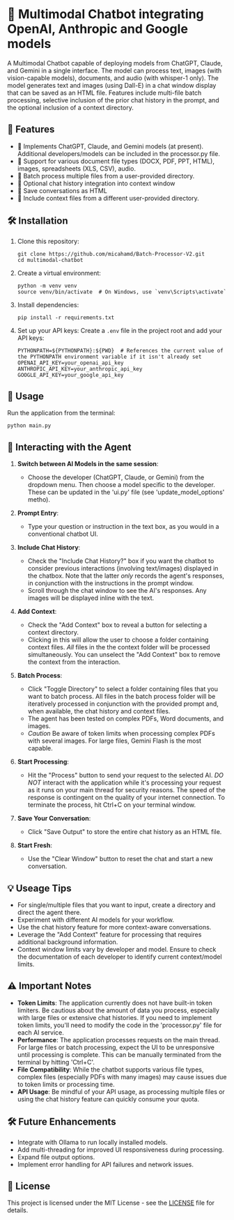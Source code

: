 # 🚀 Multimodal Chatbot integrating OpenAI, Anthropic and Google models

A Multimodal Chatbot capable of deploying models from ChatGPT, Claude, and Gemini in a single interface. The model can process text, images (with vision-capable models), documents, and audio (with whisper-1 only). The model generates text and images (using Dall-E) in a chat window display that can be saved as an HTML file. Features include multi-file batch processing, selective inclusion of the prior chat history in the prompt, and the optional inclusion of a context directory.   

## 🌟 Features

- 🤖 Implements ChatGPT, Claude, and Gemini models (at present). Additional developers/models can be included in the processor.py file. 
- 📄 Support for various document file types (DOCX, PDF, PPT, HTML), images, spreadsheets (XLS, CSV), audio.
- 📁 Batch process multiple files from a user-provided directory.
- 💬 Optional chat history integration into context window
- 💾 Save conversations as HTML
- 🧠 Include context files from a different user-provided directory.

## 🛠️ Installation

1. Clone this repository:
   ```
   git clone https://github.com/micahamd/Batch-Processor-V2.git
   cd multimodal-chatbot
   ```

2. Create a virtual environment:
   ```
   python -m venv venv
   source venv/bin/activate  # On Windows, use `venv\Scripts\activate`
   ```

3. Install dependencies:
   ```
   pip install -r requirements.txt
   ```

4. Set up your API keys:
   Create a `.env` file in the project root and add your API keys:
   ```
   PYTHONPATH=${PYTHONPATH}:${PWD}  # References the current value of the PYTHONPATH environment variable if it isn't already set
   OPENAI_API_KEY=your_openai_api_key
   ANTHROPIC_API_KEY=your_anthropic_api_key
   GOOGLE_API_KEY=your_google_api_key
   ```

## 🚀 Usage

Run the application from the terminal:
```
python main.py
```

## 🎯 Interacting with the Agent

1. **Switch between AI Models in the same session**: 
   - Choose the developer (ChatGPT, Claude, or Gemini) from the dropdown menu. Then choose a model specific to the developer. These can be updated in the 'ui.py' file (see 'update_model_options' metho).

2. **Prompt Entry**:
   - Type your question or instruction in the text box, as you would in a conventional chatbot UI.

3. **Include Chat History**:
   - Check the "Include Chat History?" box if you want the chatbot to consider previous interactions (involving text/images) displayed in the chatbox. Note that the latter *only* records the agent's responses, in conjunction with the instructions in the prompt window. 
   - Scroll through the chat window to see the AI's responses. Any images will be displayed inline with the text.

4. **Add Context**:
   - Check the "Add Context" box to reveal a button for selecting a context directory.
   - Clicking in this will allow the user to choose a folder containing context files. *All* files in the the context folder will be processed simultaneously. You can unselect the "Add Context" box to remove the context from the interaction.
  
5. **Batch Process**:
   - Click "Toggle Directory" to select a folder containing files that you want to batch process. All files in the batch process folder will be iteratively processed in conjunction with the provided prompt and, when available, the chat history and context files.
   - The agent has been tested on complex PDFs, Word documents, and images.  
   - *Caution* Be aware of token limits when processing complex PDFs with several images. For large files, Gemini Flash is the most capable.

6. **Start Processing**:
   - Hit the "Process" button to send your request to the selected AI. *DO NOT* interact with the application while it's processing your request as it runs on your main thread for security reasons. The speed of the response is contingent on the quality of your internet connection. To terminate the process, hit Ctrl+C on your terminal window. 

7. **Save Your Conversation**:
   - Click "Save Output" to store the entire chat history as an HTML file.

8. **Start Fresh**:
   - Use the "Clear Window" button to reset the chat and start a new conversation.

## 💡 Useage Tips

- For single/multiple files that you want to input, create a directory and direct the agent there.
- Experiment with different AI models for your workflow. 
- Use the chat history feature for more context-aware conversations.
- Leverage the "Add Context" feature for processing that requires additional background information.
- Context window limits vary by developer and model. Ensure to check the documentation of each developer to identify current context/model limits.

## ⚠️ Important Notes

- **Token Limits**: The application currently does not have built-in token limiters. Be cautious about the amount of data you process, especially with large files or extensive chat histories. If you need to implement token limits, you'll need to modify the code in the 'processor.py' file for each AI service.
- **Performance**: The application processes requests on the main thread. For large files or batch processing, expect the UI to be unresponsive until processing is complete. This can be manually terminated from the terminal by hitting 'Ctrl+C'.
- **File Compatibility**: While the chatbot supports various file types, complex files (especially PDFs with many images) may cause issues due to token limits or processing time.
- **API Usage**: Be mindful of your API usage, as processing multiple files or using the chat history feature can quickly consume your quota.

## 🛠️ Future Enhancements

- Integrate with Ollama to run locally installed models.
- Add multi-threading for improved UI responsiveness during processing.
- Expand file output options.
- Implement error handling for API failures and network issues.

## 📄 License

This project is licensed under the MIT License - see the [LICENSE](LICENSE) file for details.